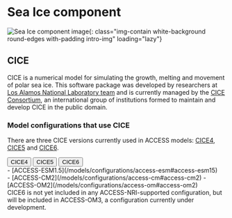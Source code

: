 #  Sea Ice component 

![Sea Ice component image](/assets/component-logos/component-maps/sea-ice-component-map.png){: class="img-contain white-background round-edges with-padding intro-img" loading="lazy"}

## CICE
CICE is a numerical model for simulating the growth, melting and movement of polar sea ice. This software package was developed by researchers at [Los Alamos National Laboratory team](https://www.lanl.gov) and is currently managed by the [CICE Consortium](https://github.com/CICE-Consortium/About-Us/wiki), an international group of institutions formed to maintain and develop CICE in the public domain.

### Model configurations that use CICE
There are three CICE versions currently used in ACCESS models:
[CICE4](https://github.com/CICE-Consortium/CICE-svn-trunk/tree/svn/tags/release-4.1),  
[CICE5](https://github.com/CICE-Consortium/CICE-svn-trunk) and [CICE6](https://github.com/CICE-Consortium/CICE).
<!-- Tab labels -->
<div class="tabLabels" label="CICE-versions">
    <button id="cice4">CICE4</button>
    <button id="cice5">CICE5</button>
    <button id="cice6">CICE6</button>
</div>
<div tabcontentfor="cice4" markdown>
- [ACCESS-ESM1.5](/models/configurations/access-esm#access-esm15)
</div>
<div tabcontentfor="cice5" markdown>
- [ACCESS-CM2](/models/configurations/access-cm#access-cm2)
- [ACCESS-OM2](/models/configurations/access-om#access-om2)
</div>
<div tabcontentfor="cice6" markdown>
CICE6 is not yet included in any ACCESS-NRI-supported configuration, but will be included in ACCESS-OM3, a configuration currently under development.
</div>